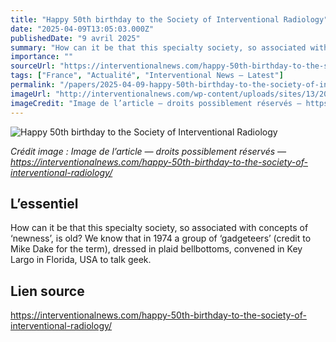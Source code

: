 ```yaml
---
title: "Happy 50th birthday to the Society of Interventional Radiology"
date: "2025-04-09T13:05:03.000Z"
publishedDate: "9 avril 2025"
summary: "How can it be that this specialty society, so associated with concepts of ‘newness’, is old? We know that in 1974 a group of ‘gadgeteers’ (credit to Mike Dake for the term), dressed in plaid bellbottoms, convened in Key Largo in Florida, USA to talk geek."
importance: ""
sourceUrl: "https://interventionalnews.com/happy-50th-birthday-to-the-society-of-interventional-radiology/"
tags: ["France", "Actualité", "Interventional News — Latest"]
permalink: "/papers/2025-04-09-happy-50th-birthday-to-the-society-of-interventional-radiology"
imageUrl: "http://interventionalnews.com/wp-content/uploads/sites/13/2025/04/birthday_cake.png"
imageCredit: "Image de l’article — droits possiblement réservés — https://interventionalnews.com/happy-50th-birthday-to-the-society-of-interventional-radiology/"
---
```


![Happy 50th birthday to the Society of Interventional Radiology](http://interventionalnews.com/wp-content/uploads/sites/13/2025/04/birthday_cake.png)

*Crédit image : Image de l’article — droits possiblement réservés — https://interventionalnews.com/happy-50th-birthday-to-the-society-of-interventional-radiology/*

## L’essentiel

How can it be that this specialty society, so associated with concepts of ‘newness’, is old? We know that in 1974 a group of ‘gadgeteers’ (credit to Mike Dake for the term), dressed in plaid bellbottoms, convened in Key Largo in Florida, USA to talk geek.

## Lien source

https://interventionalnews.com/happy-50th-birthday-to-the-society-of-interventional-radiology/
